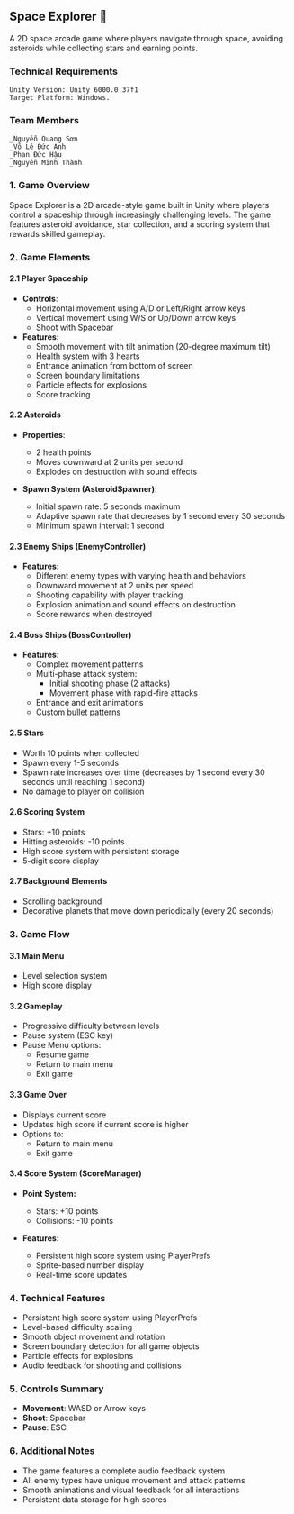 ## Space Explorer 🚀

A 2D space arcade game where players navigate through space, avoiding asteroids while collecting stars and earning points.

### Technical Requirements
    Unity Version: Unity 6000.0.37f1
    Target Platform: Windows.
### Team Members
    _Nguyễn Quang Sơn
    _Võ Lê Đức Anh
    _Phan Đức Hậu
    _Nguyễn Minh Thành

### 1. Game Overview
Space Explorer is a 2D arcade-style game built in Unity where players control a spaceship through increasingly challenging levels. The game features asteroid avoidance, star collection, and a scoring system that rewards skilled gameplay.

### 2. Game Elements

#### 2.1 Player Spaceship
- **Controls**:
  - Horizontal movement using A/D or Left/Right arrow keys
  - Vertical movement using W/S or Up/Down arrow keys
  - Shoot with Spacebar
- **Features**:
  - Smooth movement with tilt animation (20-degree maximum tilt)
  - Health system with 3 hearts
  - Entrance animation from bottom of screen
  - Screen boundary limitations
  - Particle effects for explosions
  - Score tracking

#### 2.2 Asteroids
- **Properties**:
  - 2 health points
  - Moves downward at 2 units per second
  - Explodes on destruction with sound effects

- **Spawn System (AsteroidSpawner)**:

  - Initial spawn rate: 5 seconds maximum
  - Adaptive spawn rate that decreases by 1 second every 30 seconds
  - Minimum spawn interval: 1 second

#### 2.3 Enemy Ships (EnemyController)

- **Features**:
  - Different enemy types with varying health and behaviors
  - Downward movement at 2 units per speed
  - Shooting capability with player tracking
  - Explosion animation and sound effects on destruction
  - Score rewards when destroyed

#### 2.4 Boss Ships (BossController)

- **Features**:
  - Complex movement patterns
  - Multi-phase attack system:
    - Initial shooting phase (2 attacks)
    - Movement phase with rapid-fire attacks
  - Entrance and exit animations
  - Custom bullet patterns

#### 2.5 Stars
- Worth 10 points when collected
- Spawn every 1-5 seconds
- Spawn rate increases over time (decreases by 1 second every 30 seconds until reaching 1 second)
- No damage to player on collision

#### 2.6 Scoring System
- Stars: +10 points
- Hitting asteroids: -10 points
- High score system with persistent storage
- 5-digit score display

#### 2.7 Background Elements
- Scrolling background
- Decorative planets that move down periodically (every 20 seconds)

### 3. Game Flow

#### 3.1 Main Menu
- Level selection system
- High score display

#### 3.2 Gameplay
- Progressive difficulty between levels
- Pause system (ESC key)
- Pause Menu options:
  - Resume game
  - Return to main menu
  - Exit game

#### 3.3 Game Over
- Displays current score
- Updates high score if current score is higher
- Options to:
  - Return to main menu
  - Exit game

#### 3.4 Score System (ScoreManager)

- **Point System:**
  - Stars: +10 points
  - Collisions: -10 points

- **Features**:
  - Persistent high score system using PlayerPrefs
  - Sprite-based number display
  - Real-time score updates

### 4. Technical Features
- Persistent high score system using PlayerPrefs
- Level-based difficulty scaling
- Smooth object movement and rotation
- Screen boundary detection for all game objects
- Particle effects for explosions
- Audio feedback for shooting and collisions

### 5. Controls Summary
- **Movement**: WASD or Arrow keys
- **Shoot**: Spacebar
- **Pause**: ESC

### 6. Additional Notes

- The game features a complete audio feedback system
- All enemy types have unique movement and attack patterns
- Smooth animations and visual feedback for all interactions
- Persistent data storage for high scores
